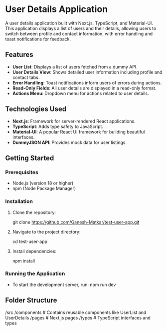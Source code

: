 # User Details Application

A user details application built with Next.js, TypeScript, and Material-UI. This application displays a list of users and their details, allowing users to switch between profile and contact information, with error handling and toast notifications for feedback.

## Features

- **User List**: Displays a list of users fetched from a dummy API.
- **User Details View**: Shows detailed user information including profile and contact tabs.
- **Error Handling**: Toast notifications inform users of errors during actions.
- **Read-Only Fields**: All user details are displayed in a read-only format.
- **Actions Menu**: Dropdown menu for actions related to user details.

## Technologies Used

- **Next.js**: Framework for server-rendered React applications.
- **TypeScript**: Adds type safety to JavaScript.
- **Material-UI**: A popular React UI framework for building beautiful interfaces.
- **DummyJSON API**: Provides mock data for user listings.

## Getting Started

### Prerequisites

- Node.js (version 18 or higher)
- npm (Node Package Manager)

### Installation

1. Clone the repository:

   git clone https://github.com/Ganesh-Matkar/test-user-app.git

2. Navigate to the project directory:

    cd test-user-app

3. Install dependencies:

    npm install


### Running the Application
    
- To start the development server, run: 
    npm run dev

## Folder Structure

/src
  /components          # Contains reusable components like UserList and UserDetails
  /pages               # Next.js pages
  /types               # TypeScript interfaces and types
